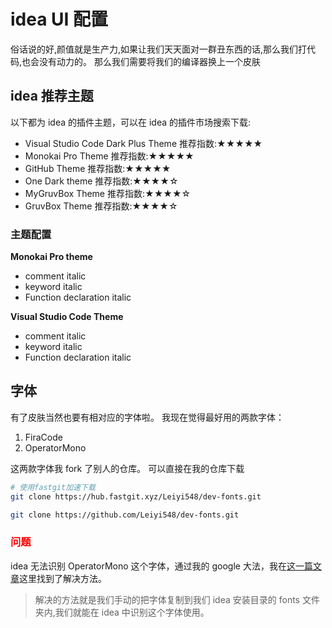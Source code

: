 # idea UI 配置

俗话说的好,颜值就是生产力,如果让我们天天面对一群丑东西的话,那么我们打代码,也会没有动力的。
那么我们需要将我们的编译器换上一个皮肤

## idea 推荐主题

以下都为 idea 的插件主题，可以在 idea 的插件市场搜索下载:

- Visual Studio Code Dark Plus Theme 推荐指数:★★★★★
- Monokai Pro Theme 推荐指数:★★★★★
- GitHub Theme 推荐指数:★★★★★
- One Dark theme 推荐指数:★★★★☆
- MyGruvBox Theme 推荐指数:★★★★☆
- GruvBox Theme 推荐指数:★★★★☆

### 主题配置

**Monokai Pro theme**

- comment italic
- keyword italic
- Function declaration italic

**Visual Studio Code Theme**

- comment italic
- keyword italic
- Function declaration italic

## 字体

有了皮肤当然也要有相对应的字体啦。
我现在觉得最好用的两款字体：

1. FiraCode
2. OperatorMono

这两款字体我 fork 了别人的仓库。
可以直接在我的仓库下载

```sh
# 使用fastgit加速下载
git clone https://hub.fastgit.xyz/Leiyi548/dev-fonts.git

git clone https://github.com/Leiyi548/dev-fonts.git
```

### <font color=red>问题</font>

idea 无法识别 OperatorMono 这个字体，通过我的 google 大法，我在[这一篇文章](https://youtrack.jetbrains.com/issue/IDEA-180897#focus=streamItem-27-3474742.0-0)这里找到了解决方法。

> 解决的方法就是我们手动的把字体复制到我们 idea 安装目录的 fonts 文件夹内,我们就能在 idea 中识别这个字体使用。
